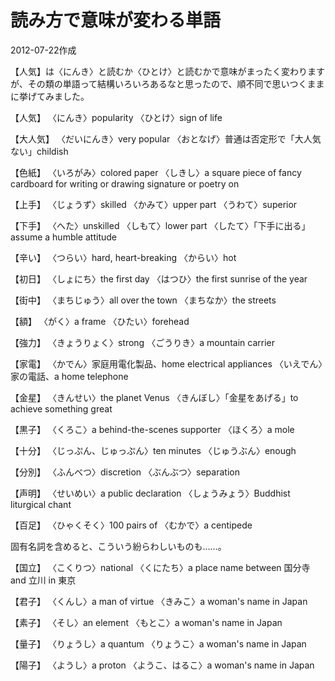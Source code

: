 # 読み方で意味が変わる単語

2012-07-22作成

【人気】は〈にんき〉と読むか〈ひとけ〉と読むかで意味がまったく変わりますが、その類の単語って結構いろいろあるなと思ったので、順不同で思いつくままに挙げてみました。

【人気】
〈にんき〉popularity
〈ひとけ〉sign of life

【大人気】
〈だいにんき〉very popular
〈おとなげ〉普通は否定形で「大人気ない」childish

【色紙】
〈いろがみ〉colored paper
〈しきし〉a square piece of fancy cardboard for writing or drawing signature or poetry on

【上手】
〈じょうず〉skilled
〈かみて〉upper part
〈うわて〉superior

【下手】
〈へた〉unskilled
〈しもて〉lower part
〈したて〉「下手に出る」assume a humble attitude

【辛い】
〈つらい〉hard, heart-breaking
〈からい〉hot

【初日】
〈しょにち〉the first day
〈はつひ〉the first sunrise of the year

【街中】
〈まちじゅう〉all over the town
〈まちなか〉the streets

【額】
〈がく〉a frame
〈ひたい〉forehead

【強力】
〈きょうりょく〉strong
〈ごうりき〉a mountain carrier

【家電】
〈かでん〉家庭用電化製品、home electrical appliances
〈いえでん〉家の電話、a home telephone

【金星】
〈きんせい〉the planet Venus
〈きんぼし〉「金星をあげる」to achieve something great

【黒子】
〈くろこ〉a behind-the-scenes supporter
〈ほくろ〉a mole

【十分】
〈じっぷん、じゅっぷん〉ten minutes
〈じゅうぶん〉enough

【分別】
〈ふんべつ〉discretion
〈ぶんぶつ〉separation

【声明】
〈せいめい〉a public declaration
〈しょうみょう〉Buddhist liturgical chant

【百足】
〈ひゃくそく〉100 pairs of
〈むかで〉a centipede

固有名詞を含めると、こういう紛らわしいものも……。

【国立】
〈こくりつ〉national
〈くにたち〉a place name between 国分寺 and 立川 in 東京

【君子】
〈くんし〉a man of virtue
〈きみこ〉a woman's name in Japan

【素子】
〈そし〉an element
〈もとこ〉a woman's name in Japan

【量子】
〈りょうし〉a quantum
〈りょうこ〉a woman's name in Japan

【陽子】
〈ようし〉a proton
〈ようこ、はるこ〉a woman's name in Japan
